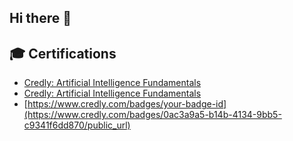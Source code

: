 ## Hi there 👋

## 🎓 Certifications


- [Credly: Artificial Intelligence Fundamentals]([https://www.credly.com/badges/your-badge-id](https://www.credly.com/badges/0ac3a9a5-b14b-4134-9bb5-c9341f6dd870/public_url))
- [Credly: Artificial Intelligence Fundamentals](https://www.credly.com/badges/0ac3a9a5-b14b-4134-9bb5-c9341f6dd870/public_url)
- [https://www.credly.com/badges/your-badge-id](https://www.credly.com/badges/0ac3a9a5-b14b-4134-9bb5-c9341f6dd870/public_url)

<!--
**youneedgreg/youneedgreg** is a ✨ _special_ ✨ repository because its `README.md` (this file) appears on your GitHub profile.

Here are some ideas to get you started:

- 🔭 I’m currently working on ...
- 🌱 I’m currently learning ...
- 👯 I’m looking to collaborate on ...
- 🤔 I’m looking for help with ...
- 💬 Ask me about ...
- 📫 How to reach me: ...
- 😄 Pronouns: ...
- ⚡ Fun fact: ...
-->
